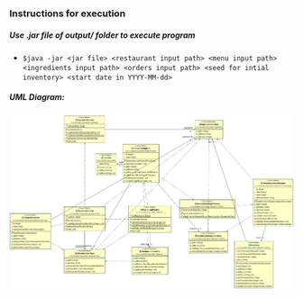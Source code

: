 ### Instructions for execution
##### Use .jar file of output/ folder to execute program
* ``` $java -jar <jar file> <restaurant input path> <menu input path> <ingredients input path> <orders input path> <seed for intial inventory> <start date in YYYY-MM-dd> ```

##### UML Diagram:
![Alt text](https://github.com/2shar007/do_raaste/blob/master/UML.png?raw=true "Optional Title")
